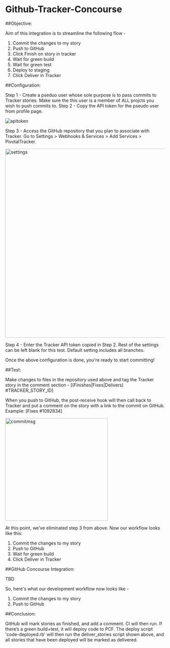 # Github-Tracker-Concourse

##Objective:

Aim of this integration is to streamline the following flow - 

1. Commit the changes to my story
2. Push to GitHub
3. Click Finish on story in tracker
4. Wait for green build
5. Wait for green test
5. Deploy to staging
6. Click Deliver in Tracker

##Configuration:

Step 1 - Create a pseduo user whose sole purpose is to pass commits to Tracker stories. Make sure the this user is a member of ALL projcts you wish to push commits to.
Step 2 - Copy the API token for the pseudo user from profile page.

![apitoken](https://cloud.githubusercontent.com/assets/11538159/10656280/ece9033a-78c8-11e5-94c0-a36383441cd5.png)

Step 3 - Access the GitHub repository that you plan to associate with Tracker. Go to Settings > Webhooks & Services > Add Services > PivotalTracker.

<img width="596" alt="settings" src="https://cloud.githubusercontent.com/assets/11538159/10656397/e2789f22-78c9-11e5-8bb1-7f42a91b6b7b.png">

Step 4 - Enter the Tracker API token copied in Step 2. Rest of the settings can be left blank for this test. Default setting includes all branches.

Once the above configuration is done, you're ready to start committing!

##Test:

Make changes to files in the repository used above and tag the Tracker story in the comment section - [(Finishes|Fixes|Delivers) #TRACKER_STORY_ID]

When you push to GitHub, the post-receive hook will then call back to Tracker and put a comment on the story with a link to the commit on GitHub. Example: [Fixes #1092834]

<img width="324" alt="commitmsg" src="https://cloud.githubusercontent.com/assets/11538159/10656230/7e640a4a-78c8-11e5-8967-b33e167ebbe0.png">

At this point, we’ve eliminated step 3 from above. Now our workflow looks like this:

1. Commit the changes to my story
2. Push to GitHub
3. Wait for green build
4. Click Deliver in Tracker

##GitHub Concourse Integration:

TBD

So, here's what our development workflow now looks like - 

1. Commit the changes to my story
2. Push to GitHub

##Conclusion:

GitHub will mark stories as finished, and add a comment. CI will then run. If there’s a green build+test, it will deploy code to PCF. The deploy script 'code-deployed.rb' will then run the deliver_stories script shown above, and all stories that have been deployed will be marked as delivered.

